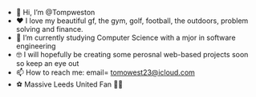- 👋 Hi, I’m @Tompweston
- ❤️ I love my beautiful gf, the gym, golf, football, the outdoors, problem solving and finance. 
- 🌱 I’m currently studying Computer Science with a mjor in software engineering 
- 🤓 I will hopefully be creating some perosnal web-based projects soon so keep an eye out
- 📫 How to reach me: email= tomowest23@icloud.com 
- ⚽️ Massive Leeds United Fan 💛💙
<!---
Tompweston/Tompweston is a ✨ special ✨ repository because its `README.md` (this file) appears on your GitHub profile.
You can click the Preview link to take a look at your changes.
--->
